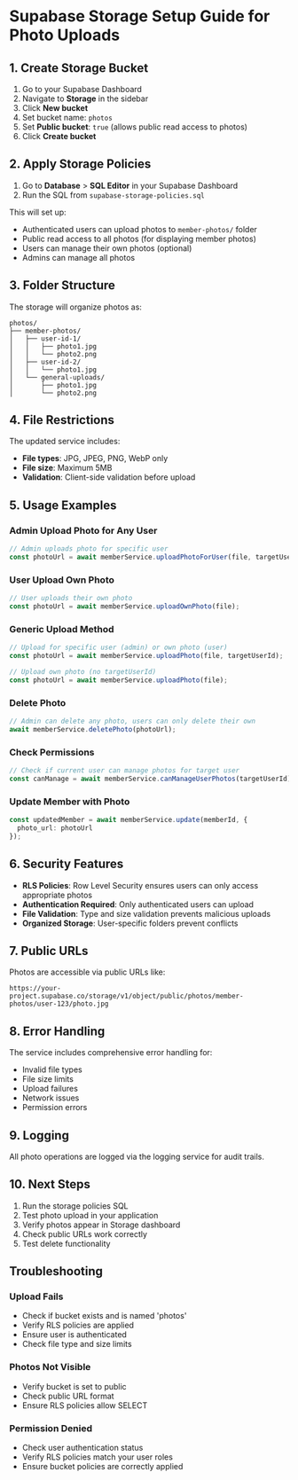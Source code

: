 # Supabase Storage Setup Guide for Photo Uploads

## 1. Create Storage Bucket

1. Go to your Supabase Dashboard
2. Navigate to **Storage** in the sidebar
3. Click **New bucket**
4. Set bucket name: `photos`
5. Set **Public bucket**: `true` (allows public read access to photos)
6. Click **Create bucket**

## 2. Apply Storage Policies

1. Go to **Database** > **SQL Editor** in your Supabase Dashboard
2. Run the SQL from `supabase-storage-policies.sql`

This will set up:
- Authenticated users can upload photos to `member-photos/` folder
- Public read access to all photos (for displaying member photos)
- Users can manage their own photos (optional)
- Admins can manage all photos

## 3. Folder Structure

The storage will organize photos as:
```
photos/
├── member-photos/
│   ├── user-id-1/
│   │   ├── photo1.jpg
│   │   └── photo2.png
│   ├── user-id-2/
│   │   └── photo1.jpg
│   └── general-uploads/
│       ├── photo1.jpg
│       └── photo2.png
```

## 4. File Restrictions

The updated service includes:
- **File types**: JPG, JPEG, PNG, WebP only
- **File size**: Maximum 5MB
- **Validation**: Client-side validation before upload

## 5. Usage Examples

### Admin Upload Photo for Any User
```typescript
// Admin uploads photo for specific user
const photoUrl = await memberService.uploadPhotoForUser(file, targetUserId);
```

### User Upload Own Photo
```typescript
// User uploads their own photo
const photoUrl = await memberService.uploadOwnPhoto(file);
```

### Generic Upload Method
```typescript
// Upload for specific user (admin) or own photo (user)
const photoUrl = await memberService.uploadPhoto(file, targetUserId);

// Upload own photo (no targetUserId)
const photoUrl = await memberService.uploadPhoto(file);
```

### Delete Photo
```typescript
// Admin can delete any photo, users can only delete their own
await memberService.deletePhoto(photoUrl);
```

### Check Permissions
```typescript
// Check if current user can manage photos for target user
const canManage = await memberService.canManageUserPhotos(targetUserId);
```

### Update Member with Photo
```typescript
const updatedMember = await memberService.update(memberId, {
  photo_url: photoUrl
});
```

## 6. Security Features

- **RLS Policies**: Row Level Security ensures users can only access appropriate photos
- **Authentication Required**: Only authenticated users can upload
- **File Validation**: Type and size validation prevents malicious uploads
- **Organized Storage**: User-specific folders prevent conflicts

## 7. Public URLs

Photos are accessible via public URLs like:
```
https://your-project.supabase.co/storage/v1/object/public/photos/member-photos/user-123/photo.jpg
```

## 8. Error Handling

The service includes comprehensive error handling for:
- Invalid file types
- File size limits
- Upload failures
- Network issues
- Permission errors

## 9. Logging

All photo operations are logged via the logging service for audit trails.

## 10. Next Steps

1. Run the storage policies SQL
2. Test photo upload in your application
3. Verify photos appear in Storage dashboard
4. Check public URLs work correctly
5. Test delete functionality

## Troubleshooting

### Upload Fails
- Check if bucket exists and is named 'photos'
- Verify RLS policies are applied
- Ensure user is authenticated
- Check file type and size limits

### Photos Not Visible
- Verify bucket is set to public
- Check public URL format
- Ensure RLS policies allow SELECT

### Permission Denied
- Check user authentication status
- Verify RLS policies match your user roles
- Ensure bucket policies are correctly applied